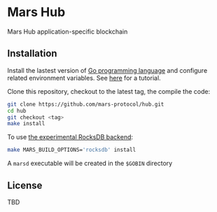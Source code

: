 # Mars Hub

Mars Hub application-specific blockchain

## Installation

Install the lastest version of [Go programming language](https://go.dev/dl/) and configure related environment variables. See [here](https://github.com/st4k3h0us3/workshops/tree/main/how-to-run-a-validator) for a tutorial.

Clone this repository, checkout to the latest tag, the compile the code:

```bash
git clone https://github.com/mars-protocol/hub.git
cd hub
git checkout <tag>
make install
```

To use [the experimental RocksDB backend](https://github.com/tendermint/tm-db/pull/237):

```bash
make MARS_BUILD_OPTIONS='rocksdb' install
```

A `marsd` executable will be created in the `$GOBIN` directory

## License

TBD
